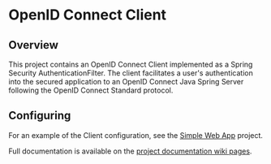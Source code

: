 # OpenID Connect Client #

## Overview ##

This project contains an OpenID Connect Client implemented as a Spring Security AuthenticationFilter.  The client facilitates a user's authentication into the secured application to an OpenID Connect Java Spring Server following the OpenID Connect Standard protocol.

## Configuring ##

For an example of the Client configuration, see the [Simple Web App](https://github.com/mitreid-connect/simple-web-app) project.

Full documentation is available on the [project documentation wiki pages](https://github.com/mitreid-connect/OpenID-Connect-Java-Spring-Server/wiki/Client-configuration).

